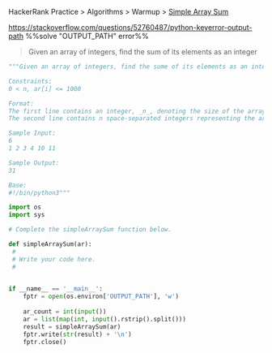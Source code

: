 HackerRank
Practice > Algorithms > Warmup > [Simple Array Sum](https://www.hackerrank.com/challenges/simple-array-sum/problem)

https://stackoverflow.com/questions/52760487/python-keyerror-output-path
%%solve "OUTPUT_PATH" error%%
> Given an array of integers, find the sum of its elements as an integer

```py
"""Given an array of integers, find the sume of its elements as an integer

Constraints:
0 < n, ar[i] <= 1000

Format:
The first line contains an integer, _n_, denoting the size of the array
The second line contains n space-separated integers representing the array's elements

Sample Input:
6
1 2 3 4 10 11

Sample Output:
31

Base:
#!/bin/python3"""

import os
import sys

# Complete the simpleArraySum function below.

def simpleArraySum(ar):
 #
 # Write your code here.
 #
  

if __name__ == '__main__':
 	fptr = open(os.environ['OUTPUT_PATH'], 'w')
	
	ar_count = int(input())
	ar = list(map(int, input().rstrip().split()))
	result = simpleArraySum(ar)
	fptr.write(str(result) + '\n')
	fptr.close()

```